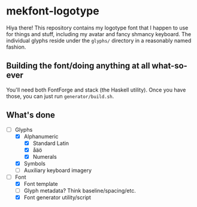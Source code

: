 # mekfont-logotype

Hiya there! This repository contains my logotype font that I happen to use for
things and stuff, including my avatar and fancy shmancy keyboard. The
individual glyphs reside under the `glyphs/` directory in a reasonably named
fashion.

## Building the font/doing anything at all what-so-ever

You'll need both FontForge and stack (the Haskell utility). Once you have
those, you can just run `generator/build.sh`.

## What's done

- [ ] Glyphs
	- [x] Alphanumeric
		- [x] Standard Latin
		- [x] åäö
		- [x] Numerals
	- [x] Symbols
	- [ ] Auxiliary keyboard imagery

- [ ] Font
	- [x] Font template
	- [ ] Glyph metadata? Think baseline/spacing/etc.
	- [x] Font generator utility/script
